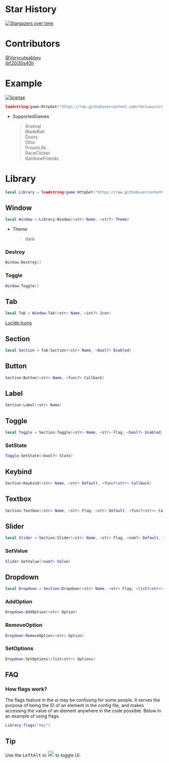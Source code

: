 # Star History
[![Stargazers over time](https://starchart.cc/rbxluau/script-hub.svg?variant=adaptive)](https://starchart.cc/rbxluau/script-hub)
# Contributors
[@Verycuteabbey](https://github.com/Verycuteabbey)  
[@f20i30s40h](https://github.com/f20i30s40h)
# Example
[![license](https://img.shields.io/github/license/rbxluau/script-hub)](https://github.com/rbxluau/script-hub/blob/main/LICENSE)
```lua
loadstring(game:HttpGet("https://raw.githubusercontent.com/rbxluau/script-hub/main/loader.lua"))()
```
* SupportedGames
    > Arsenal  
    BladeBall  
    Doors  
    Ohio  
    PrisonLife  
    RaceClicker  
    RainbowFriends
# Library
```lua
local Library = loadstring(game:HttpGet("https://raw.githubusercontent.com/rbxluau/script-hub/main/library.lua"))()
```
## Window
```lua
local Window = Library:Window(<str> Name, <str?> Theme)
```
* Theme
    > dark
### Destroy
```lua
Window:Destroy()
```
### Toggle
```lua
Window:Toggle()
```
## Tab
```lua
local Tab = Window:Tab(<str> Name, <int?> Icon)
```
[Lucide Icons](https://github.com/frappedevs/lucideblox)
## Section
```lua
local Section = Tab:Section(<str> Name, <bool?> Enabled)
```
## Button
```lua
Section:Button(<str> Name, <func?> Callback)
```
## Label
```lua
Section:Label(<str> Name)
```
## Toggle
```lua
local Toggle = Section:Toggle(<str> Name, <str> Flag, <bool?> Enabled, <func?<bool>> Callback)
```
### SetState
```lua
Toggle:SetState(<bool?> State)
```
## Keybind
```lua
Section:Keybind(<str> Name, <str> Default, <func?<str>> Callback)
```
## Textbox
```lua
Section:Textbox(<str> Name, <str> Flag, <str> Default, <func?<str>> Callback)
```
## Slider
```lua
local Slider = Section:Slider(<str> Name, <str> Flag, <num?> Default, <num?> Min, <num?> Max, <bool?> Precise, <func?<num>> Callback)
```
### SetValue
```lua
Slider:SetValue(<num?> Value)
```
## Dropdown
```lua
local Dropdown = Section:Dropdown(<str> Name, <str> Flag, <list?<str>> Options, <func?<str>> Callback)
```
### AddOption
```lua
Dropdown:AddOption(<str> Option)
```
### RemoveOption
```lua
Dropdown:RemoveOption(<str> Option)
```
### SetOptions
```lua
Dropdown:SetOptions(<list<str>> Options)
```
## FAQ
### How flags work?
The flags feature in the ui may be confusing for some people. It serves the purpose of being the ID of an element in the config file, and makes accessing the value of an element anywhere in the code possible. Below in an example of using flags.
```lua
Library.flags["key"]
```
## Tip
Use the <kbd>LeftAlt</kbd> or <img src=https://raw.githubusercontent.com/frappedevs/lucideblox/master/icons/expand.png width=20 /> to toggle UI.
